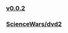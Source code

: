 ### [v0.0.2](https://github.com/littleflute/great-course34/edit/master/README.md)
### [ScienceWars/dvd2](ScienceWars/dvd2)
